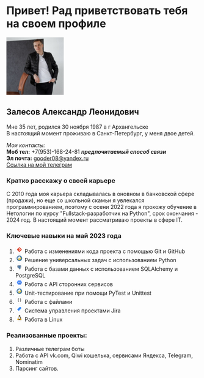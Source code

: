 # Привет! Рад приветствовать тебя на своем профиле

<img src="ava.jpg" width="150" height="150"> 

## Залесов Александр Леонидович

Мне 35 лет, родился 30 ноября 1987 в г Архангельске  
В настоящий момент проживаю в Санкт-Петербург, у меня двое детей.

_Мои контакты:_  
**Моб тел:** +7(953)-168-24-81 ***предпочитаемый способ связи***  
**Эл почта:** gooder08@yandex.ru   
[Ссылка на мой телеграм](https://t.me/gooder08)

### Кратко расскажу о своей карьере  
<div class="text-justify">С 2010 года моя карьера складывалась в оновном в банковской сфере (продажи), 
но еще со школьной скамьи я увлекался программированием, поэтому с осени 2022 года  
я прохожу обучение в Нетологии по курсу "Fullstack-разработчик на Python", срок окончания - 2024 год.  
В настоящий момент рассматриваю проекты в сфере IT.</div>

### Ключевые навыки на май 2023 года
1. <img src="labels/tools_GIT_color.png" width="20" height="20"> Работа с изменениями кода проекта с помощью Git и GitHub
2. <img src="labels/tools_Python_color.png" width="20" height="20"> Решение универсальных задач с использованием Python
3. <img src="labels/tools_PostgreSQL_color.png" width="20" height="20"> Работа с базами данных с использованием SQLAlchemy и PostgreSQL
4. <img src="labels/tools_API_color.png" width="20" height="20"> Работа с API сторонних сервисов
5. <img src="labels/tools_Python_color.png" width="20" height="20"> Unit-тестирование при помощи PyTest и Unittest
6. <img src="labels/tools_XML.JSON.YAML.CSV_black.png" width="20" height="20"> Работа с файлами
7. <img src="labels/tools_JIRA_color.png" width="20" height="20"> Система управления проектами Jira
8. <img src="labels/tools_Linux_color.png" width="20" height="20"> Работа в Linux

### Реализованные проекты:
1. Различные телеграм боты
2. Работа с API vk.com, Qiwi кошелька, сервисами Яндекса, Telegram, Nominatim
3. Парсинг сайтов.



